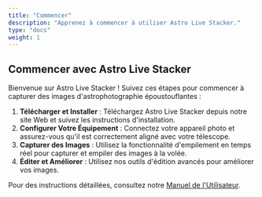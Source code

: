 ```yaml
---
title: "Commencer"
description: "Apprenez à commencer à utiliser Astro Live Stacker."
type: "docs"
weight: 1
---
```


## Commencer avec Astro Live Stacker

Bienvenue sur Astro Live Stacker ! Suivez ces étapes pour commencer à capturer des images d'astrophotographie époustouflantes :

1. **Télécharger et Installer** : Téléchargez Astro Live Stacker depuis notre site Web et suivez les instructions d'installation.
2. **Configurer Votre Équipement** : Connectez votre appareil photo et assurez-vous qu'il est correctement aligné avec votre télescope.
3. **Capturer des Images** : Utilisez la fonctionnalité d'empilement en temps réel pour capturer et empiler des images à la volée.
4. **Éditer et Améliorer** : Utilisez nos outils d'édition avancés pour améliorer vos images.

Pour des instructions détaillées, consultez notre [Manuel de l'Utilisateur](/fr/docs/user-manual/).
